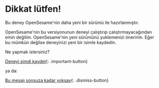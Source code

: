# Dikkat lütfen!

Bu deney OpenSesame'nin daha yeni bir sürümü ile hazırlanmıştır.

OpenSesame'nin bu versiyonunun deneyi çalıştırıp çalıştırmayacağından emin değilim. OpenSesame'nin yeni sürümünü yuklemenizi öneririm. Eğer bu mümkün değilse deneyinizi yeni bir isimle kaydedin.

Ne yapmak istersiniz?

[Deneyi şimdi kaydet](opensesame://action.save){: .important-button} <br />

ya da:

[Bu mesajı sonsuza kadar yoksay](opensesame://event.os3n_dismiss_old_experiment){: .dismiss-button}
